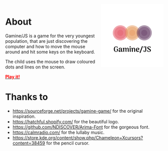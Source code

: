 <img src="images/logo_transparent.png" width="200" align="right" />

# About
Gamine/JS is a game for the very youngest population, that are just discovering
the computer and how to move the mouse around and hit some keys on the keyboard.

The child uses the mouse to draw coloured dots and lines on the screen.

[<b style="color:red">Play it!</b>](https://vvalchev.github.io/gamine-js/)

# Thanks to
* https://sourceforge.net/projects/gamine-game/ for the original inspiration.
* https://hatchful.shopify.com/ for the beautiful logo.
* https://github.com/NDISCOVER/Arima-Font for the gorgeous font.
* https://calmradio.com/ for the lullaby music.
* https://store.kde.org/content/show.php/Chameleon+Xcursors?content=38459 for the pencil cursor.

